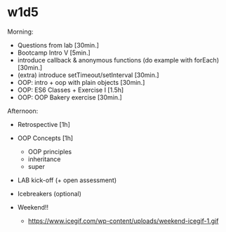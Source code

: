 
# w1d5


<!--


@Luis:
- today there's less contents but monday will be heavy.
- try to introduce some of those contents from monday. For example:
  - `setTimout()` and `setInterval()`
- best option is to do that in the morning, so that we can then move to OOP concepts (that's what they'll need for the lab)

- IMPORTANT: do NOT introduce arrow functions today (the may have a hard time with `this`).

-->



Morning:
- Questions from lab [30min.]
- Bootcamp Intro V [5min.]
- introduce callback & anonymous functions (do example with forEach) [30min.]
- (extra) introduce setTimeout/setInterval [30min.]
- OOP: intro + oop with plain objects [30min.]
- OOP: ES6 Classes + Exercise I [1.5h]
- OOP: OOP Bakery exercise [30min.]


Afternoon:

- Retrospective [1h]

- OOP Concepts [1h]
  - OOP principles
  - inheritance
  - super

- LAB kick-off (+ open assessment)

- Icebreakers (optional)
  <!-- Gatheround Template: "totally random" // "Week One Icebreakers" -->

- Weekend!! 
  - https://www.icegif.com/wp-content/uploads/weekend-icegif-1.gif